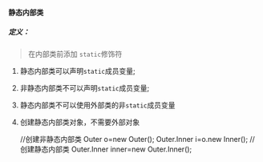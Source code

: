 #### 静态内部类
##### 定义：
> 在内部类前添加 `static`修饰符

1. 静态内部类可以声明`static`成员变量;
2. 非静态内部类不可以声明`static`成员变量;
3. 静态内部类不可以使用外部类的非`static`成员变量
4. 创建静态内部类对象，不需要外部对象


    //创建非静态内部类
    Outer o=new Outer();
    Outer.Inner i=o.new Inner();
    //创建静态内部类
    Outer.Inner inner=new Outer.Inner();
